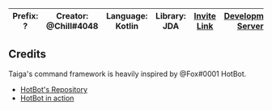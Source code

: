 | **Prefix:** ? | **Creator:** @Chill#4048 | **Language:** Kotlin | **Library:** JDA | [Invite Link](https://discordapp.com/oauth2/authorize?client_id=482340927709511682&scope=bot&permissions=8) | [Development Server](https://discord.gg/xtDNfyw) | [Website](https://woojiahao.github.io/Taiga) |
| ------------- |-------------|-----|---|---|---|---|

## Credits
Taiga's command framework is heavily inspired by @Fox#0001 HotBot.

* [HotBot's Repository](https://gitlab.com/Aberrantfox/hotbot)
* [HotBot in action](https://discord.gg/programming)